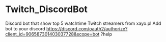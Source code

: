 # Twitch_DiscordBot
Discord bot that show top 5 watchtime Twitch streamers from xayo.pl
Add bot to your discord https://discord.com/oauth2/authorize?client_id=906587301403037728&scope=bot
?help

